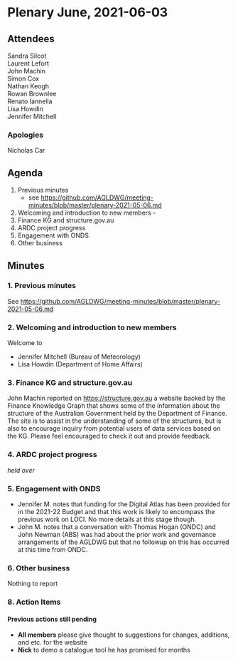 # Plenary June, 2021-06-03

## Attendees
Sandra Silcot     
Laurent Lefort  
John Machin  
Simon Cox  
Nathan Keogh   
Rowan Brownlee  
Renato Iannella  
Lisa Howdin  
Jennifer Mitchell

### Apologies
Nicholas Car

## Agenda
1. Previous minutes
    * see <https://github.com/AGLDWG/meeting-minutes/blob/master/plenary-2021-05-06.md>
2. Welcoming and introduction to new members - 
3. Finance KG and structure.gov.au
4. ARDC project progress 
5. Engagement with ONDS
6. Other business 

## Minutes

### 1. Previous minutes
See <https://github.com/AGLDWG/meeting-minutes/blob/master/plenary-2021-05-06.md>


### 2. Welcoming and introduction to new members
Welcome to
* Jennifer Mitchell (Bureau of Meteorology)  
* Lisa Howdin (Department of Home Affairs) 
 
### 3. Finance KG and structure.gov.au
John Machin reported on https://structure.gov.au a website backed by the Finance Knowledge Graph that shows some of the information about the structure of the Australian Government held by the Department of Finance. The site is to assist in the understanding of some of the structures, but is also to encourage inquiry from potential users of data services based on the KG. Please feel encouraged to check it out and provide feedback.

### 4. ARDC project progress
*held over*

### 5. Engagement with ONDS
* Jennifer M. notes that funding for the Digital Atlas has been provided for in the 2021-22 Budget and that this work is likely to encompass the previous work on LOCI. No more details at this stage though.
* John M. notes that a conversation with Thomas Hogan (ONDC) and John Newman (ABS) was had about the prior work and governance arrangements of the AGLDWG but that no followup on this has occurred at this time from ONDC.

### 6. Other business
Nothing to report

### 8. Action Items

#### Previous actions still pending
* **All members** please give thought to suggestions for changes, additions, and etc. for the website
* **Nick** to demo a catalogue tool he has promised for months

